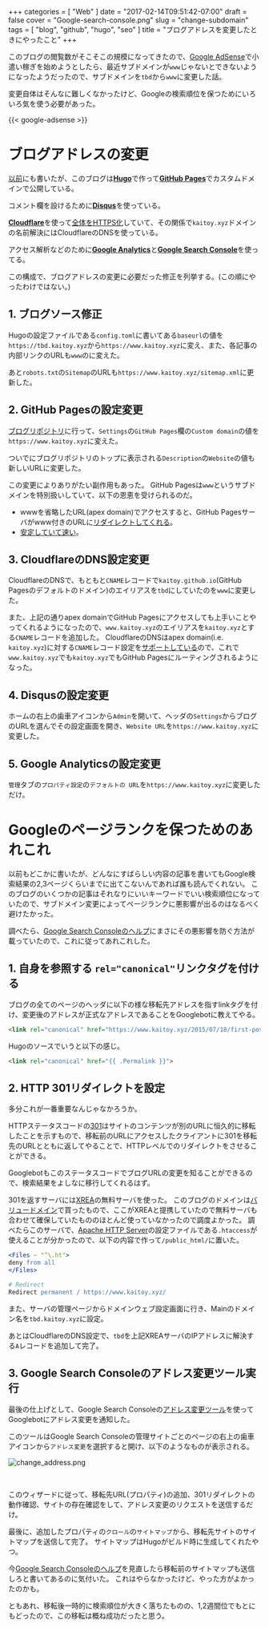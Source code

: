 +++
categories = [ "Web" ]
date = "2017-02-14T09:51:42-07:00"
draft = false
cover = "Google-search-console.png"
slug = "change-subdomain"
tags = [ "blog", "github", "hugo", "seo" ]
title = "ブログアドレスを変更したときにやったこと"
+++

このブログの閲覧数がそこそこの規模になってきたので、[Google AdSense](https://www.google.co.jp/adsense/start/)で小遣い稼ぎを始めようとしたら、最近サブドメインが`www`じゃないとできないようになったようだったので、サブドメインを`tbd`から`www`に変更した話。

変更自体はそんなに難しくなかったけど、Googleの検索順位を保つためにいろいろ気を使う必要があった。

<!--more-->

{{< google-adsense >}}

# ブログアドレスの変更
[以前](https://www.kaitoy.xyz/2015/08/28/using-hugo/)にも書いたが、このブログは[__Hugo__](https://gohugo.io/)で作って[__GitHub Pages__](https://pages.github.com/)でカスタムドメインで公開している。

コメント欄を設けるために[__Disqus__](https://disqus.com/)を使っている。

[__Cloudflare__](https://www.cloudflare.com/)を使って[全体をHTTPS化](https://www.kaitoy.xyz/2016/07/01/https-support-by-cloudflare/)していて、その関係で`kaitoy.xyz`ドメインの名前解決にはCloudflareのDNSを使っている。

アクセス解析などのために[__Google Analytics__](https://analytics.google.com/)と[__Google Search Console__](https://www.google.com/webmasters/tools/home)を使ってる。

この構成で、ブログアドレスの変更に必要だった修正を列挙する。(この順にやったわけではない。)

## 1. ブログソース修正
Hugoの設定ファイルである`config.toml`に書いてある`baseurl`の値を`https://tbd.kaitoy.xyz`から`https://www.kaitoy.xyz`に変え、また、各記事の内部リンクのURLも`www`のに変えた。

あと`robots.txt`の`Sitemap`のURLも`https://www.kaitoy.xyz/sitemap.xml`に更新した。

## 2. GitHub Pagesの設定変更
[ブログリポジトリ](https://github.com/kaitoy/blog)に行って、`Settings`の`GitHub Pages`欄の`Custom domain`の値を`https://www.kaitoy.xyz`に変えた。

ついでにブログリポジトリのトップに表示される`Description`の`Website`の値も新しいURLに変更した。

この変更によりありがたい副作用もあった。
GitHub Pagesは`www`というサブドメインを特別扱いしていて、以下の恩恵を受けられるのだ。

* wwwを省略したURL(apex domain)でアクセスすると、GitHub Pagesサーバがwww付きのURLに[リダイレクトしてくれる](https://help.github.com/articles/setting-up-an-apex-domain-and-www-subdomain/)。
* [安定していて速い](https://help.github.com/articles/about-supported-custom-domains/#www-subdomains)。

## 3. CloudflareのDNS設定変更
CloudflareのDNSで、もともと`CNAME`レコードで`kaitoy.github.io`(GitHub Pagesのデフォルトのドメイン)のエイリアスを`tbd`にしていたのを`www`に変更した。

また、上記の通りapex domainでGitHub Pagesにアクセスしても上手いことやってくれるようになったので、`www.kaitoy.xyz`のエイリアスを`kaitoy.xyz`とする`CNAME`レコードを追加した。
CloudflareのDNSはapex domain(i.e. `kaitoy.xyz`)に対する`CNAME`レコード設定を[サポートしている](https://support.cloudflare.com/hc/en-us/articles/200169056-CNAME-Flattening-RFC-compliant-support-for-CNAME-at-the-root)ので、これで`www.kaitoy.xyz`でも`kaitoy.xyz`でもGitHub Pagesにルーティングされるようになった。

## 4. Disqusの設定変更
ホームの右上の歯車アイコンから`Admin`を開いて、ヘッダの`Settings`からブログのURLを選んでその設定画面を開き、`Website URL`を`https://www.kaitoy.xyz`に変更した。

## 5. Google Analyticsの設定変更
`管理`タブの`プロパティ設定`の`デフォルトの URL`を`https://www.kaitoy.xyz`に変更しただけ。

# Googleのページランクを保つためのあれこれ
以前もどこかに書いたが、どんなにすばらしい内容の記事を書いてもGoogle検索結果の2,3ページくらいまでに出てこないんであれば誰も読んでくれない。
このブログのいくつかの記事はそれなりにいいキーワードでいい検索順位になっていたので、サブドメイン変更によってページランクに悪影響が出るのはなるべく避けたかった。

調べたら、[Google Search Consoleのヘルプ](https://support.google.com/webmasters/answer/6033049?hl=ja&ref_topic=6033084)にまさにその悪影響を防ぐ方法が載っていたので、これに従ってあれこれした。

## 1. 自身を参照する `rel="canonical"`リンクタグを付ける
ブログの全てのページのヘッダに以下の様な移転先アドレスを指すlinkタグを付け、変更後のアドレスが正式なアドレスであることをGooglebotに教えてやる。

```html
<link rel="canonical" href="https://www.kaitoy.xyz/2015/07/18/first-post/">
```

Hugoのソースでいうと以下の感じ。

```html
<link rel="canonical" href="{{ .Permalink }}">
```

## 2. HTTP 301リダイレクトを設定
多分これが一番重要なんじゃなかろうか。

HTTPステータスコードの[301](https://support.google.com/webmasters/answer/93633)はサイトのコンテンツが別のURLに恒久的に移転したことを示すもので、移転前のURLにアクセスしたクライアントに301を移転先のURLとともに返してやることで、HTTPレベルでのリダイレクトをさせることができる。

GooglebotもこのステータスコードでブログURLの変更を知ることができるので、検索結果をよしなに移行してくれるはず。

301を返すサーバには[XREA](https://www.xrea.com/)の無料サーバを使った。
このブログのドメインは[バリュードメイン](https://www.value-domain.com/)で買ったもので、ここがXREAと提携していたので無料サーバも合わせて確保していたもののほとんど使っていなかったので調度よかった。
調べたらこのサーバで、[Apache HTTP Server](https://httpd.apache.org/)の設定ファイルである`.htaccess`が使えることが分かったので、以下の内容で作って`/public_html/`に置いた。

```apache
<Files ~ "^\.ht">
deny from all
</Files>

# Redirect
Redirect permanent / https://www.kaitoy.xyz/
```

また、サーバの管理ページからドメインウェブ設定画面に行き、Mainのドメイン名を`tbd.kaitoy.xyz`に設定。

あとはCloudflareのDNS設定で、`tbd`を上記XREAサーバのIPアドレスに解決する`A`レコードを追加して完了。

## 3. Google Search Consoleのアドレス変更ツール実行
最後の仕上げとして、Google Search Consoleの[アドレス変更ツール](https://support.google.com/webmasters/answer/83106)を使ってGooglebotにアドレス変更を通知した。

このツールはGoogle Search Consoleの管理サイトごとのページの右上の歯車アイコンから`アドレス変更`を選択すると開け、以下のようなものが表示される。

![change_address.png](/images/change-subdomain/change_address.png)

<br>

このウィザードに従って、移転先URL(プロパティ)の追加、301リダイレクトの動作確認、サイトの存在確認をして、アドレス変更のリクエストを送信するだけ。

最後に、追加したプロパティの`クロール`の`サイトマップ`から、移転先サイトのサイトマップを送信して完了。
サイトマップはHugoがビルド時に生成してくれたやつ。

今[Google Search Consoleのヘルプ](https://support.google.com/webmasters/answer/6033049?hl=ja&ref_topic=6033084)を見直したら移転前のサイトマップも送信しろと書いてあるのに気付いた。
これはやらなかったけど、やった方がよかったのかも。

ともあれ、移転後一時的に検索順位が大きく落ちたものの、1,2週間位でもとにもどったので、この移転は概ね成功だったと思う。
